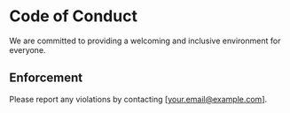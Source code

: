 # Code of Conduct

We are committed to providing a welcoming and inclusive environment for everyone.

## Enforcement
Please report any violations by contacting [your.email@example.com].
